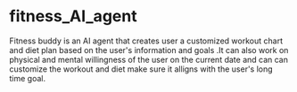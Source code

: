 # fitness_AI_agent
 Fitness buddy is an AI agent that creates user a customized workout chart and diet plan based on the user's information and goals .It can also work on physical and mental willingness of the user on the current date and can can customize the workout and diet make sure it alligns with the user's long time goal.
